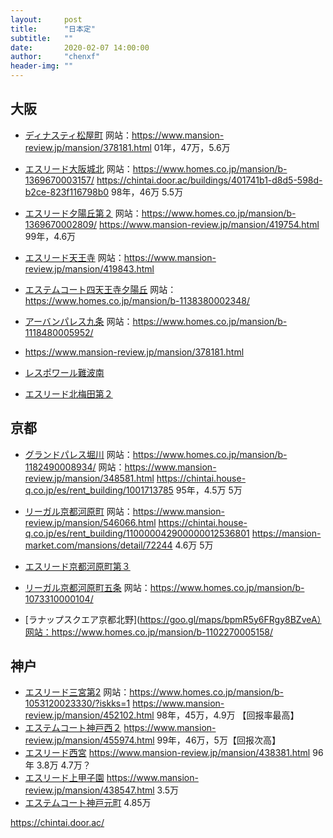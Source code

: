```yaml
---
layout:     post
title:      "日本定"
subtitle:   ""
date:       2020-02-07 14:00:00
author:     "chenxf"
header-img: ""
---
```


## 大阪

* [ディナスティ松屋町](https://goo.gl/maps/eM8LgR4BJuV9vS8f6)  网站：https://www.mansion-review.jp/mansion/378181.html  01年，47万，5.6万
* [エスリード大阪城北](https://goo.gl/maps/re2HrDRKAdPD6NtJA)  网站：https://www.homes.co.jp/mansion/b-1369670003157/   <https://chintai.door.ac/buildings/401741b1-d8d5-598d-b2ce-823f116798b0>   98年，46万 5.5万
* [エスリード夕陽丘第２](https://goo.gl/maps/QXEoBPxBsFzP9LAv6)  网站：https://www.homes.co.jp/mansion/b-1369670002809/  https://www.mansion-review.jp/mansion/419754.html 99年，4.6万  

* [エスリード天王寺](https://goo.gl/maps/1qMysKi7yFrNheCo6)  网站：https://www.mansion-review.jp/mansion/419843.html

* [エステムコート四天王寺夕陽丘]()  网站：https://www.homes.co.jp/mansion/b-1138380002348/

* [アーバンパレス九条]()  网站：https://www.homes.co.jp/mansion/b-1118480005952/

* []()  https://www.mansion-review.jp/mansion/378181.html

* [レスポワール難波南]()

* [エスリード北梅田第２]()



## 京都

* [グランドパレス堀川](https://goo.gl/maps/RumDmTykwRrPKrb7A)  网站：https://www.homes.co.jp/mansion/b-1182490008934/  网站：https://www.mansion-review.jp/mansion/348581.html  https://chintai.house-q.co.jp/es/rent_building/1001713785  95年，4.5万 5万

* [リーガル京都河原町](https://goo.gl/maps/wHDVY47wVRmCt1Zv7)  网站：https://www.mansion-review.jp/mansion/546066.html   <https://chintai.house-q.co.jp/es/rent_building/110000042900000012536801>   https://mansion-market.com/mansions/detail/72244  4.6万 5万
* [エスリード京都河原町第３](https://goo.gl/maps/wV9SZwi1HzB36e456)

* [リーガル京都河原町五条](https://goo.gl/maps/vpw6bVZpGAwkWkkT6)  网站：https://www.homes.co.jp/mansion/b-1073310000104/
* [ラナップスクエア京都北野](https://goo.gl/maps/bpmR5y6FRgy8BZveA）网站：https://www.homes.co.jp/mansion/b-1102270005158/



## 神户

* [エスリード三宮第2](https://goo.gl/maps/8SU6eMstg2p8Rp2y9)  网站：https://www.homes.co.jp/mansion/b-1053120023330/?iskks=1    https://www.mansion-review.jp/mansion/452102.html 98年，45万，4.9万 【回报率最高】
* [エステムコート神戸西２](https://goo.gl/maps/Wu1kdkjTb3sbCt7VA)    https://www.mansion-review.jp/mansion/455974.html 99年，46万，5万【回报次高】
* [エスリード西宮](https://goo.gl/maps/rcVm68fBoWvHRKW8A)    https://www.mansion-review.jp/mansion/438381.html  96年 3.8万  4.7万？
* [エスリード上甲子園]()    https://www.mansion-review.jp/mansion/438547.html 3.5万
* [エステムコート神戸元町](https://www.mansion-review.jp/mansion/451921.html)  4.85万





https://chintai.door.ac/



[]()

[]()

[]()

[]()

[]()

[]()

[]()

[]()

[]()

[]()
